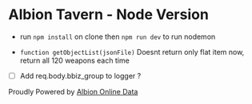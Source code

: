 # Albion Tavern - Node Version
- run `npm install` on clone then `npm run dev` to run nodemon





- `function getObjectList(jsonFile)`  Doesnt return only flat item now, return all 120 weapons each time


- [ ] Add req.body.bbiz_group  to logger ?


 
Proudly Powered by
[Albion Online Data](https://www.albion-online-data.com/)